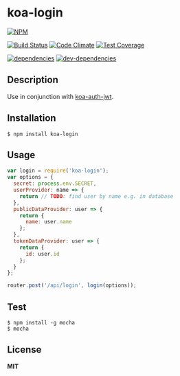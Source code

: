 # koa-login
[![NPM](https://nodei.co/npm/koa-login.png?downloads=true&downloadRank=true&stars=true)](https://nodei.co/npm/koa-login/)
  
[![Build Status](https://travis-ci.org/marc1404/koa-login.svg)](https://travis-ci.org/marc1404/koa-login)
[![Code Climate](https://codeclimate.com/github/marc1404/koa-login/badges/gpa.svg)](https://codeclimate.com/github/marc1404/koa-login)
[![Test Coverage](https://codeclimate.com/github/marc1404/koa-login/badges/coverage.svg)](https://codeclimate.com/github/marc1404/koa-login/coverage)
  
[![dependencies](https://david-dm.org/marc1404/koa-login.svg)](https://david-dm.org/marc1404/koa-login)
[![dev-dependencies](https://david-dm.org/marc1404/koa-login/dev-status.svg)](https://david-dm.org/marc1404/koa-login#info=devDependencies)
  
## Description
Use in conjunction with [koa-auth-jwt](https://www.npmjs.com/package/koa-auth-jwt).
  
## Installation
```
$ npm install koa-login
```
  
## Usage
```javascript
var login = require('koa-login');
var options = {
  secret: process.env.SECRET,
  userProvider: name => {
    return // TODO: find user by name e.g. in database
  },
  publicDataProvider: user => {
    return {
      name: user.name
    };
  },
  tokenDataProvider: user => {
    return {
      id: user.id
    };
  }
};

router.post('/api/login', login(options));
```
  
## Test
```
$ npm install -g mocha  
$ mocha
```
  
## License
**MIT**
